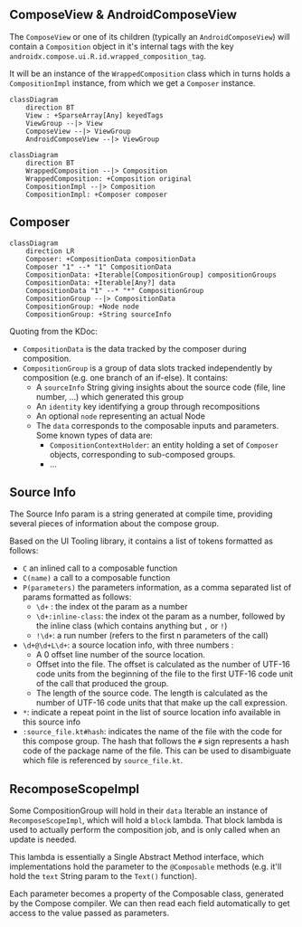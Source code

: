 
## ComposeView & AndroidComposeView

The `ComposeView` or one of its children (typically an `AndroidComposeView`) will contain a `Composition` object 
in it's internal tags with the key `androidx.compose.ui.R.id.wrapped_composition_tag`. 

It will be an instance of the `WrappedComposition` class which in turns holds a `CompositionImpl` instance, 
from which we get a `Composer` instance.  

```mermaid
classDiagram
    direction BT
    View : +SparseArray[Any] keyedTags
    ViewGroup --|> View
    ComposeView --|> ViewGroup
    AndroidComposeView --|> ViewGroup
```

```mermaid
classDiagram
    direction BT
    WrappedComposition --|> Composition
    WrappedComposition: +Composition original
    CompositionImpl --|> Composition
    CompositionImpl: +Composer composer
```

## Composer 

```mermaid
classDiagram
    direction LR
    Composer: +CompositionData compositionData
    Composer "1" --* "1" CompositionData
    CompositionData: +Iterable[CompositionGroup] compositionGroups
    CompositionData: +Iterable[Any?] data
    CompositionData "1" --* "*" CompositionGroup
    CompositionGroup --|> CompositionData
    CompositionGroup: +Node node
    CompositionGroup: +String sourceInfo
```

Quoting from the KDoc: 

- `CompositionData` is the data tracked by the composer during composition.
- `CompositionGroup` is a group of data slots tracked independently by composition (e.g. one branch of an if-else). It contains: 
    - A `sourceInfo` String giving insights about the source code (file, line number, …) which generated this group
    - An `identity` key identifying a group through recompositions
    - An optional `node` representing an actual Node 
    - The `data` corresponds to the composable inputs and parameters. Some known types of data are: 
        - `CompositionContextHolder`: an entity holding a set of `Composer` objects, corresponding to sub-composed groups.
        - …

## Source Info

The Source Info param is a string generated at compile time, 
providing several pieces of information about the compose group. 

Based on the UI Tooling library, it contains a list of tokens formatted as follows: 

- `C` an inlined call to a composable function
- `C(name)` a call to a composable function
- `P(parameters)` the parameters information, as a comma separated list of params formatted as follows: 
    - `\d+` : the index ot the param as a number
    - `\d+:inline-class`: the index ot the param as a number, followed by the inline class (which contains anything but `,` or `!`)
    - `!\d+`: a run number (refers to the first n parameters of the call)
- `\d+@\d+L\d+`: a source location info, with three numbers : 
    - A 0 offset line number of the source location.
    - Offset into the file. The offset is calculated as the number of UTF-16 code units from the beginning of the file to the first UTF-16 code unit of the call that produced the group.
    - The length of the source code. The length is calculated as the number of UTF-16 code units that that make up the call expression.
- `*`: indicate a repeat point in the list of source location info available in this source info
- `:source_file.kt#hash`: indicates the name of the file with the code for this compose group. The hash that follows the `#` sign represents a hash code of the package name of the file. This can be used to disambiguate which file is referenced by `source_file.kt`.

## RecomposeScopeImpl

Some CompositionGroup will hold in their `data` Iterable an instance of `RecomposeScopeImpl`, which will hold a 
`block` lambda. That block lambda is used to actually perform the composition job, and is only called
when an update is needed. 

This lambda is essentially a Single Abstract Method interface, which implementations hold the parameter to 
the `@Composable` methods (e.g. it'll hold the `text` String param to the `Text()` function).

Each parameter becomes a property of the Composable class, generated by the Compose compiler. 
We can then read each field automatically to get access to the value passed as parameters. 


